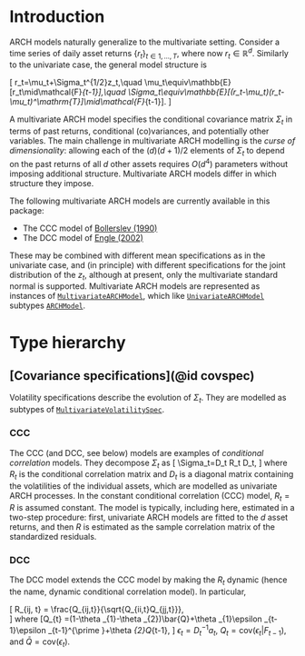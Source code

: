 # Introduction

ARCH models naturally generalize to the multivariate setting. Consider a time series of daily asset returns $\{r_t\}_{t\in 1, \ldots, T}$, where now  $r_t\in\mathbb{R}^d$. Similarly to the univariate case, the general model structure is

\[
r_t=\mu_t+\Sigma_t^{1/2}z_t,\quad \mu_t\equiv\mathbb{E}[r_t\mid\mathcal{F}_{t-1}],\quad \Sigma_t\equiv\mathbb{E}[(r_t-\mu_t)(r_t-\mu_t)^\mathrm{T}]\mid\mathcal{F}_{t-1}].
\]

A multivariate ARCH model specifies the conditional covariance matrix $\Sigma_t$ in terms of past returns, conditional (co)variances, and potentially other variables. The main challenge in multivariate ARCH modelling is the _curse of dimensionality_: allowing each of the $(d)(d+1)/2$ elements of $\Sigma_t$ to depend on the past returns of all $d$ other assets requires $O(d^4)$ parameters without imposing additional structure. Multivariate ARCH models differ in which structure they impose.

The following multivariate ARCH models are currently available in this package:

  * The CCC model of [Bollerslev (1990)](https://doi.org/10.2307/2109358)
  * The DCC model of [Engle (2002)](https://doi.org/10.1198/073500102288618487)

These may be combined with different mean specifications as in the univariate case, and (in principle) with different specifications for the joint distribution of the $z_t$, although at present, only the multivariate standard normal is supported. Multivariate ARCH models are represented as instances of [`MultivariateARCHModel`](@ref), which like [`UnivariateARCHModel`](@ref) subtypes [`ARCHModel`](@ref).

# Type hierarchy
## [Covariance specifications](@id covspec)
Volatility specifications describe the evolution of $\Sigma_t$. They are modelled as subtypes of [`MultivariateVolatilitySpec`](@ref).

### CCC
The CCC (and DCC, see below) models are examples of _conditional correlation_ models. They decompose
$\Sigma_t$ as
\[
\Sigma_t=D_t R_t D_t,
\]
where $R_t$ is the conditional correlation matrix and $D_t$ is a diagonal matrix containing the volatilities of the individual assets, which are modelled as univariate ARCH processes. In the constant conditional correlation (CCC) model, $R_t=R$ is assumed constant. The model is typically, including here, estimated in a two-step procedure: first, univariate ARCH models are fitted to the $d$ asset returns, and then $R$ is estimated as the sample correlation matrix of the standardized residuals.

### DCC
The DCC model extends the CCC model by making the $R_t$ dynamic (hence the name, dynamic conditional correlation model). In particular,

\[
R_{ij, t} = \frac{Q_{ij,t}}{\sqrt{Q_{ii,t}Q_{jj,t}}}, \
\]
where
\[Q_{t} =(1-\theta _{1}-\theta _{2})\bar{Q}+\theta _{1}\epsilon
_{t-1}\epsilon _{t-1}^{\prime }+\theta _{2}Q_{t-1},
\]
$\epsilon _{t}=D_{t}^{-1}a_{t}$, $Q_{t}=\mathrm{cov}%
(\epsilon _{t}|F_{t-1})$, and $\bar{Q}=\mathrm{cov}(\epsilon _{t})$.
